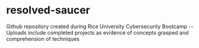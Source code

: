 # resolved-saucer
Github repository created during Rice University Cybersecurity Bootcamp
--Uploads include completed projects as evidence of concepts grasped and comprehension of techniques
